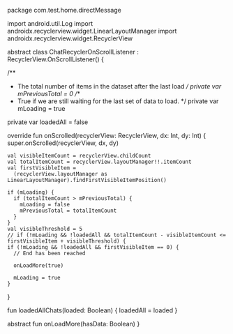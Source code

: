 package com.test.home.directMessage

import android.util.Log
import androidx.recyclerview.widget.LinearLayoutManager
import androidx.recyclerview.widget.RecyclerView

abstract class ChatRecyclerOnScrollListener : RecyclerView.OnScrollListener() {

  /**
   * The total number of items in the dataset after the last load
   */
  private var mPreviousTotal = 0
  /**
   * True if we are still waiting for the last set of data to load.
   */
  private var mLoading = true

  private var loadedAll = false

  override fun onScrolled(recyclerView: RecyclerView, dx: Int, dy: Int) {
    super.onScrolled(recyclerView, dx, dy)

    val visibleItemCount = recyclerView.childCount
    val totalItemCount = recyclerView.layoutManager!!.itemCount
    val firstVisibleItem =
      (recyclerView.layoutManager as LinearLayoutManager).findFirstVisibleItemPosition()

    if (mLoading) {
      if (totalItemCount > mPreviousTotal) {
        mLoading = false
        mPreviousTotal = totalItemCount
      }
    }
    val visibleThreshold = 5
    // if (!mLoading && !loadedAll && totalItemCount - visibleItemCount <= firstVisibleItem + visibleThreshold) {
    if (!mLoading && !loadedAll && firstVisibleItem == 0) {
      // End has been reached

      onLoadMore(true)

      mLoading = true
    }
  }

  fun loadedAllChats(loaded: Boolean) {
    loadedAll = loaded
  }

  abstract fun onLoadMore(hasData: Boolean)
}
